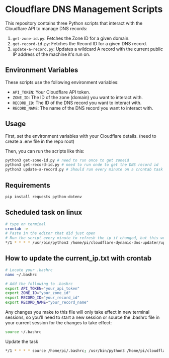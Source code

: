 # Cloudflare DNS Management Scripts

This repository contains three Python scripts that interact with the Cloudflare API to manage DNS records:

1. `get-zone-id.py`: Fetches the Zone ID for a given domain.
2. `get-record-id.py`: Fetches the Record ID for a given DNS record.
3. `update-a-record.py`: Updates a wildcard A record with the current public IP address of the machine it's run on.

## Environment Variables

These scripts use the following environment variables:

- `API_TOKEN`: Your Cloudflare API token.
- `ZONE_ID`: The ID of the zone (domain) you want to interact with.
- `RECORD_ID`: The ID of the DNS record you want to interact with.
- `RECORD_NAME`: The name of the DNS record you want to interact with.

## Usage

First, set the environment variables with your Cloudflare details. (need to create a .env file in the repo root)

Then, you can run the scripts like this:

```bash
python3 get-zone-id.py # need to run once to get zoneid
python3 get-record-id.py # need to run onde to get the DNS record id
python3 update-a-record.py # Should run every minute on a crontab task
```

## Requirements

```bash
pip install requests python-dotenv
```

## Scheduled task on linux

```bash
# type on terminal
crontab -e
# Paste in the editor that did just open
# Run the script every minute to refresh the ip if changed, but this won't update the current_ip.txt
*/1 * * * * /usr/bin/python3 /home/pi/cloudflare-dynamic-dns-updater/update-a-record-unix.py
```

## How to update the current_ip.txt with crontab

```bash
# Locate your .bashrc
nano ~/.bashrc

# Add the following to .bashrc
export API_TOKEN="your_api_token"
export ZONE_ID="your_zone_id"
export RECORD_ID="your_record_id"
export RECORD_NAME="your_record_name"
```

Any changes you make to this file will only take effect in new terminal sessions, so you'll need to start a new session or source the .bashrc file in your current session for the changes to take effect:

```bash
source ~/.bashrc
```

Update the task

```bash
*/1 * * * * source /home/pi/.bashrc; /usr/bin/python3 /home/pi/cloudflare-dynamic-dns-updater/update-a-record-unix.py
```
